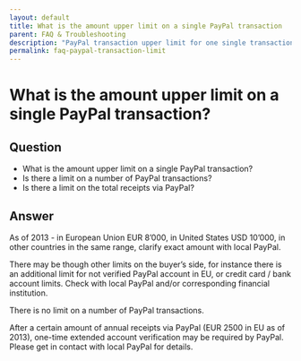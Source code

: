 ```yaml
---
layout: default
title: What is the amount upper limit on a single PayPal transaction
parent: FAQ & Troubleshooting
description: "PayPal transaction upper limit for one single transaction"
permalink: faq-paypal-transaction-limit
---
```


What is the amount upper limit on a single PayPal transaction?
=============

## Question

* What is the amount upper limit on a single PayPal transaction?
* Is there a limit on a number of PayPal transactions?
* Is there a limit on the total receipts via PayPal?

## Answer

As of 2013 - in European Union EUR 8’000, in United States USD 10’000, in other countries in the same range, clarify exact amount with local PayPal.

There may be though other limits on the buyer’s side, for instance there is an additional limit for not verified PayPal account in EU, or credit card / bank account limits. Check with local PayPal and/or corresponding financial institution.

There is no limit on a number of PayPal transactions.

After a certain amount of annual receipts via PayPal (EUR 2500 in EU as of 2013), one-time extended account verification may be required by PayPal. Please get in contact with local PayPal for details.
